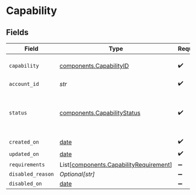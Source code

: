 # Capability


## Fields

| Field                                                                                      | Type                                                                                       | Required                                                                                   | Description                                                                                |
| ------------------------------------------------------------------------------------------ | ------------------------------------------------------------------------------------------ | ------------------------------------------------------------------------------------------ | ------------------------------------------------------------------------------------------ |
| `capability`                                                                               | [components.CapabilityID](../../models/components/capabilityid.md)                         | :heavy_check_mark:                                                                         | Moov account capabilities.                                                                 |
| `account_id`                                                                               | *str*                                                                                      | :heavy_check_mark:                                                                         | N/A                                                                                        |
| `status`                                                                                   | [components.CapabilityStatus](../../models/components/capabilitystatus.md)                 | :heavy_check_mark:                                                                         | The status of the capability requested for an account.                                     |
| `created_on`                                                                               | [date](https://docs.python.org/3/library/datetime.html#date-objects)                       | :heavy_check_mark:                                                                         | N/A                                                                                        |
| `updated_on`                                                                               | [date](https://docs.python.org/3/library/datetime.html#date-objects)                       | :heavy_check_mark:                                                                         | N/A                                                                                        |
| `requirements`                                                                             | List[[components.CapabilityRequirement](../../models/components/capabilityrequirement.md)] | :heavy_minus_sign:                                                                         | N/A                                                                                        |
| `disabled_reason`                                                                          | *Optional[str]*                                                                            | :heavy_minus_sign:                                                                         | N/A                                                                                        |
| `disabled_on`                                                                              | [date](https://docs.python.org/3/library/datetime.html#date-objects)                       | :heavy_minus_sign:                                                                         | N/A                                                                                        |